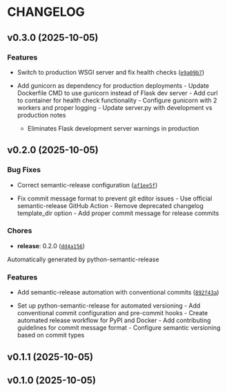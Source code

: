 # CHANGELOG


## v0.3.0 (2025-10-05)

### Features

- Switch to production WSGI server and fix health checks
  ([`e9a09b7`](https://github.com/miguelangel-nubla/grocy-label-printer-escpos/commit/e9a09b76fd565dd34344ffbe324902934730afa2))

- Add gunicorn as dependency for production deployments - Update Dockerfile CMD to use gunicorn
  instead of Flask dev server - Add curl to container for health check functionality - Configure
  gunicorn with 2 workers and proper logging - Update server.py with development vs production notes
  - Eliminates Flask development server warnings in production


## v0.2.0 (2025-10-05)

### Bug Fixes

- Correct semantic-release configuration
  ([`af1ee5f`](https://github.com/miguelangel-nubla/grocy-label-printer-escpos/commit/af1ee5f2015ce999a4d05e8bbc94fbbaecff8e7e))

- Fix commit message format to prevent git editor issues - Use official semantic-release GitHub
  Action - Remove deprecated changelog template_dir option - Add proper commit message for release
  commits

### Chores

- **release**: 0.2.0
  ([`dd4a156`](https://github.com/miguelangel-nubla/grocy-label-printer-escpos/commit/dd4a1565e186c1ae9b211fddc1b133c0eb9f438c))

Automatically generated by python-semantic-release

### Features

- Add semantic-release automation with conventional commits
  ([`892f43a`](https://github.com/miguelangel-nubla/grocy-label-printer-escpos/commit/892f43a4f9e9aaf9b74935867bd85c718dfd8b04))

- Set up python-semantic-release for automated versioning - Add conventional commit configuration
  and pre-commit hooks - Create automated release workflow for PyPI and Docker - Add contributing
  guidelines for commit message format - Configure semantic versioning based on commit types


## v0.1.1 (2025-10-05)


## v0.1.0 (2025-10-05)
